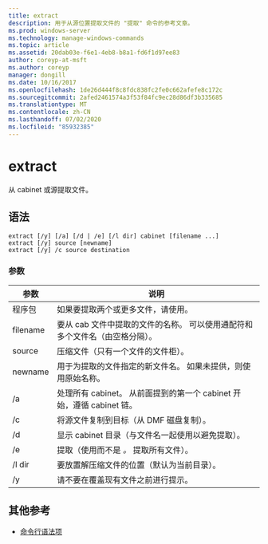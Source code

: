 ```yaml
---
title: extract
description: 用于从源位置提取文件的 "提取" 命令的参考文章。
ms.prod: windows-server
ms.technology: manage-windows-commands
ms.topic: article
ms.assetid: 20dab03e-f6e1-4eb8-b8a1-fd6f1d97ee83
author: coreyp-at-msft
ms.author: coreyp
manager: dongill
ms.date: 10/16/2017
ms.openlocfilehash: 1de26d444f8c8fdc838fc2fe0c662afefe8c172c
ms.sourcegitcommit: 2afed2461574a3f53f84fc9ec28d86df3b335685
ms.translationtype: MT
ms.contentlocale: zh-CN
ms.lasthandoff: 07/02/2020
ms.locfileid: "85932385"
---
```

# <a name="extract"></a>extract

从 cabinet 或源提取文件。

## <a name="syntax"></a>语法

```
extract [/y] [/a] [/d | /e] [/l dir] cabinet [filename ...]
extract [/y] source [newname]
extract [/y] /c source destination
```

### <a name="parameters"></a>参数

| 参数 | 说明 |
| --------- | ----------- |
| 程序包 | 如果要提取两个或更多文件，请使用。 |
| filename | 要从 cab 文件中提取的文件的名称。 可以使用通配符和多个文件名（由空格分隔）。 |
| source | 压缩文件（只有一个文件的文件柜）。 |
| newname | 用于为提取的文件指定的新文件名。 如果未提供，则使用原始名称。 |
| /a | 处理所有 cabinet。 从前面提到的第一个 cabinet 开始，遵循 cabinet 链。 |
| /c | 将源文件复制到目标（从 DMF 磁盘复制）。 |
| /d | 显示 cabinet 目录（与文件名一起使用以避免提取）。 |
| /e | 提取（使用而不是 *。* 提取所有文件）。 |
| /l dir | 要放置解压缩文件的位置（默认为当前目录）。 |
| /y | 请不要在覆盖现有文件之前进行提示。 |

## <a name="additional-references"></a>其他参考

- [命令行语法项](command-line-syntax-key.md)
